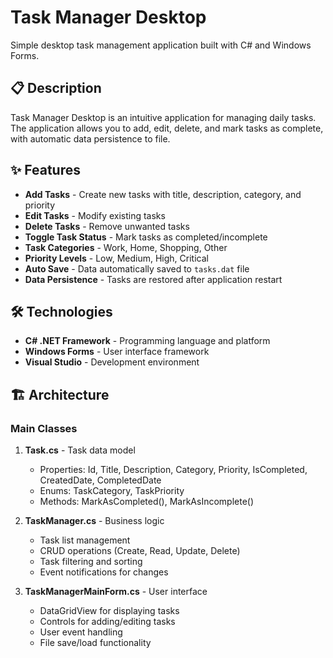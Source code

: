 # Task Manager Desktop

Simple desktop task management application built with C# and Windows Forms.

## 📋 Description

Task Manager Desktop is an intuitive application for managing daily tasks. The application allows you to add, edit, delete, and mark tasks as complete, with automatic data persistence to file.

## ✨ Features

- **Add Tasks** - Create new tasks with title, description, category, and priority
- **Edit Tasks** - Modify existing tasks
- **Delete Tasks** - Remove unwanted tasks
- **Toggle Task Status** - Mark tasks as completed/incomplete
- **Task Categories** - Work, Home, Shopping, Other
- **Priority Levels** - Low, Medium, High, Critical
- **Auto Save** - Data automatically saved to `tasks.dat` file
- **Data Persistence** - Tasks are restored after application restart

## 🛠️ Technologies

- **C# .NET Framework** - Programming language and platform
- **Windows Forms** - User interface framework
- **Visual Studio** - Development environment

## 🏗️ Architecture

### Main Classes

1. **Task.cs** - Task data model
   - Properties: Id, Title, Description, Category, Priority, IsCompleted, CreatedDate, CompletedDate
   - Enums: TaskCategory, TaskPriority
   - Methods: MarkAsCompleted(), MarkAsIncomplete()

2. **TaskManager.cs** - Business logic
   - Task list management
   - CRUD operations (Create, Read, Update, Delete)
   - Task filtering and sorting
   - Event notifications for changes

3. **TaskManagerMainForm.cs** - User interface
   - DataGridView for displaying tasks
   - Controls for adding/editing tasks
   - User event handling
   - File save/load functionality